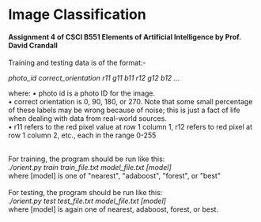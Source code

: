 # Image Classification

#### Assignment 4 of CSCI B551 Elements of Artificial Intelligence by Prof. David Crandall<br />

Training and testing data is of the format:-<br />

*photo_id correct_orientation r11 g11 b11 r12 g12 b12 ...*<br />

where:
• photo id is a photo ID for the image. <br />
• correct orientation is 0, 90, 180, or 270. Note that some small percentage of these labels may be
wrong because of noise; this is just a fact of life when dealing with data from real-world sources.<br />
• r11 refers to the red pixel value at row 1 column 1, r12 refers to red pixel at row 1 column 2, etc.,
each in the range 0-255<br /><br />


For training, the program should be run like this:<br />
*./orient.py train train_file.txt model_file.txt [model]*<br />
where [model] is one of "nearest", "adaboost", "forest", or "best"
<br /><br />
For testing, the program should be run like this:<br />
*./orient.py test test_file.txt model_file.txt [model]*<br />
where [model] is again one of nearest, adaboost, forest, or best.

